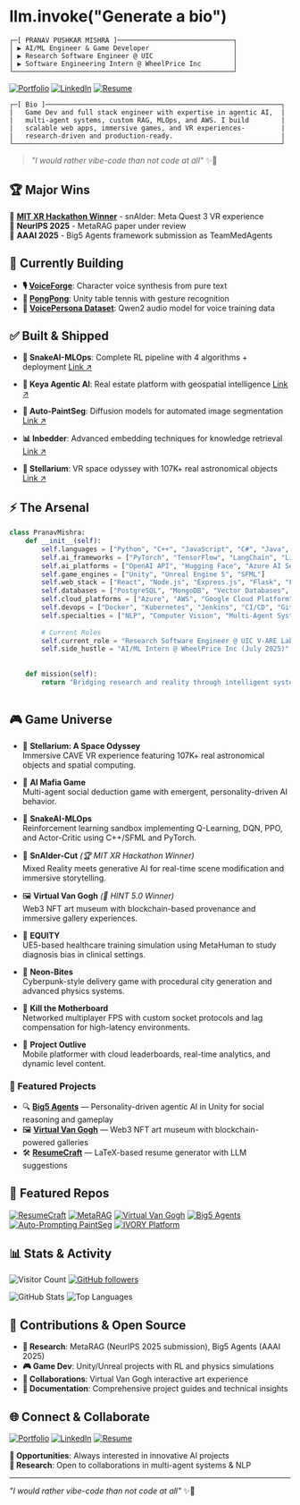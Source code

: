 # llm.invoke("Generate a bio")
```ascii
┌─[ PRANAV PUSHKAR MISHRA ]─────────────────────────────┐
│ ▶ AI/ML Engineer & Game Developer                     │
│ ▶ Research Software Engineer @ UIC                    │
│ ▶ Software Engineering Intern @ WheelPrice Inc        │
└───────────────────────────────────────────────────────┘
```
[![Portfolio](https://img.shields.io/badge/Portfolio-Pranav%20Mishra-000?style=for-the-badge&logo=vercel&logoColor=white)](https://portfolio-pranav-mishra-paranoid.vercel.app)
[![LinkedIn](https://img.shields.io/badge/LinkedIn-Pranav%20Mishra-0A66C2?style=for-the-badge&logo=linkedin&logoColor=white)](https://www.linkedin.com/in/pranavgamedev/)
[![Resume](https://img.shields.io/badge/Resume-View%20Latest-1E90FF?style=for-the-badge&logo=read-the-docs&logoColor=white)](https://portfolio-pranav-mishra-paranoid.vercel.app/resume)



```ascii
┌─[ Bio ]───────────────────────────────────────────────────────────┐
|   Game Dev and full stack engineer with expertise in agentic AI,  |
|   multi-agent systems, custom RAG, MLOps, and AWS. I build        |
|   scalable web apps, immersive games, and VR experiences-         |
|   research-driven and production-ready.                           |
└───────────────────────────────────────────────────────────────────┘
```
> *"I would rather vibe-code than not code at all"* ✨🚀

## 🏆 Major Wins
🥇 **[MIT XR Hackathon Winner](https://codeberg.org/reality-hack-2024/snAIder)** - snAIder: Meta Quest 3 VR experience  
📝 **NeurIPS 2025** - MetaRAG paper under review  
📝 **AAAI 2025** - Big5 Agents framework submission as TeamMedAgents 

## 🚧 Currently Building
- **🎙️ [VoiceForge](https://github.com/PranavMishra17/VoiceForge--Forge-Character-Voices-from-Pure-Text)**: Character voice synthesis from pure text
- **🏓 [PongPong](https://github.com/PranavMishra17/PongPong)**: Unity table tennis with gesture recognition
- **🎯 [VoicePersona Dataset](https://github.com/PranavMishra17/globe2-qwen2-voice-describer)**: Qwen2 audio model for voice training data

## ✅ Built & Shipped

- **🐍 SnakeAI-MLOps**: Complete RL pipeline with 4 algorithms + deployment [Link ↗](https://github.com/PranavMishra17/SnakeAI-MLOps)

- **🏡 Keya Agentic AI**: Real estate platform with geospatial intelligence  [Link ↗](https://github.com/Archit1706/cs532-project)

- **🎨 Auto-PaintSeg**: Diffusion models for automated image segmentation [Link ↗](https://github.com/PranavMishra17/Auto-Prompting-for-PaintSeg)

- **📊 Inbedder**: Advanced embedding techniques for knowledge retrieval [Link ↗](https://github.com/Hjhirp/InBedder)

- **🌌 Stellarium**: VR space odyssey with 107K+ real astronomical objects [Link ↗](https://github.com/PranavMishra17/Stellarium-A-Space-Odyssey-VR-star-system)


## ⚡ The Arsenal
```python
class PranavMishra:
    def __init__(self):
        self.languages = ["Python", "C++", "JavaScript", "C#", "Java", "Rust", "TypeScript"]
        self.ai_frameworks = ["PyTorch", "TensorFlow", "LangChain", "LibTorch", "Transformers"]
        self.ai_platforms = ["OpenAI API", "Hugging Face", "Azure AI Services", "Pinecone"]
        self.game_engines = ["Unity", "Unreal Engine 5", "SFML"]
        self.web_stack = ["React", "Node.js", "Express.js", "Flask", "FastAPI", "Django"]
        self.databases = ["PostgreSQL", "MongoDB", "Vector Databases", "Pinecone", "CosmosDB"]
        self.cloud_platforms = ["Azure", "AWS", "Google Cloud Platform"]
        self.devops = ["Docker", "Kubernetes", "Jenkins", "CI/CD", "Git"]
        self.specialties = ["NLP", "Computer Vision", "Multi-Agent Systems", "RL", "RAG Systems", "Diffusion Models"]
        
        # Current Roles
        self.current_role = "Research Software Engineer @ UIC V-ARE Labs (Feb 2024)"
        self.side_hustle = "AI/ML Intern @ WheelPrice Inc (July 2025)"
        
    
    def mission(self):
        return "Bridging research and reality through intelligent systems 🤖⚡"
    
```
## 🎮 Game Universe

- 🌌 **Stellarium: A Space Odyssey**  
  Immersive CAVE VR experience featuring 107K+ real astronomical objects and spatial computing.

- 🤖 **AI Mafia Game**  
  Multi-agent social deduction game with emergent, personality-driven AI behavior.

- 🐍 **SnakeAI-MLOps**  
  Reinforcement learning sandbox implementing Q-Learning, DQN, PPO, and Actor-Critic using C++/SFML and PyTorch.

- 🎨 **SnAIder-Cut** *(🏆 MIT XR Hackathon Winner)*  
  Mixed Reality meets generative AI for real-time scene modification and immersive storytelling.

- 🖼️ **Virtual Van Gogh** *(🥇 HINT 5.0 Winner)*  
  Web3 NFT art museum with blockchain-based provenance and immersive gallery experiences.

- 🏥 **EQUITY**  
  UE5-based healthcare training simulation using MetaHuman to study diagnosis bias in clinical settings.

- 🌃 **Neon-Bites**  
  Cyberpunk-style delivery game with procedural city generation and advanced physics systems.

- 🔫 **Kill the Motherboard**  
  Networked multiplayer FPS with custom socket protocols and lag compensation for high-latency environments.

- 🚀 **Project Outlive**  
  Mobile platformer with cloud leaderboards, real-time analytics, and dynamic level content.

### 🌟 Featured Projects

- 🔍 [**Big5 Agents**](https://github.com/PranavMishra17/Big5-Agents) — Personality-driven agentic AI in Unity for social reasoning and gameplay
- 🖼️ [**Virtual Van Gogh**](https://github.com/TheGreatFellow/virtual-van-gogh) — Web3 NFT art museum with blockchain-powered galleries
- 🛠️ [**ResumeCraft**](https://github.com/PranavMishra17/ResumeCraft-Latex-resume-optimizer) — LaTeX-based resume generator with LLM suggestions



## 🌟 Featured Repos
[![ResumeCraft](https://github-readme-stats.vercel.app/api/pin/?username=PranavMishra17&repo=ResumeCraft-Latex-resume-optimizer&theme=dark)](https://github.com/PranavMishra17/ResumeCraft-Latex-resume-optimizer)
[![MetaRAG](https://github-readme-stats.vercel.app/api/pin/?username=PranavMishra17&repo=Metadata-Enrichment-with-LLMs-for-RAGs-Internal-Knowledge-Retrieval&theme=dark)](https://github.com/PranavMishra17/Metadata-Enrichment-with-LLMs-for-RAGs-Internal-Knowledge-Retrieval)
[![Virtual Van Gogh](https://github-readme-stats.vercel.app/api/pin/?username=TheGreatFellow&repo=virtual-van-gogh&theme=dark)](https://github.com/TheGreatFellow/virtual-van-gogh)
[![Big5 Agents](https://github-readme-stats.vercel.app/api/pin/?username=PranavMishra17&repo=Big5-Agents&theme=dark)](https://github.com/PranavMishra17/Big5-Agents)
[![Auto-Prompting PaintSeg](https://github-readme-stats.vercel.app/api/pin/?username=PranavMishra17&repo=Auto-Prompting-for-PaintSeg&theme=dark)](https://github.com/PranavMishra17/Auto-Prompting-for-PaintSeg)
[![IVORY Platform](https://github-readme-stats.vercel.app/api/pin/?username=PranavMishra17&repo=MedRAG-Avatar-Platform-IVORY&theme=dark)](https://github.com/PranavMishra17/MedRAG-Avatar-Platform-IVORY)

## 📊 Stats & Activity
![Visitor Count](https://visitor-badge.laobi.icu/badge?page_id=PranavMishra17.PranavMishra17&label=Unique%20Visitors&color=0ea5e9)
[![GitHub followers](https://img.shields.io/github/followers/PranavMishra17?style=social)](https://github.com/PranavMishra17)

![GitHub Stats](https://github-readme-stats.vercel.app/api?username=PranavMishra17&show_icons=true&theme=dark&hide_border=true)
![Top Languages](https://github-readme-stats.vercel.app/api/top-langs/?username=PranavMishra17&layout=compact&theme=dark&hide_border=true)


## 🎯 Contributions & Open Source
- **🔬 Research**: MetaRAG (NeurIPS 2025 submission), Big5 Agents (AAAI 2025)
- **🎮 Game Dev**: Unity/Unreal projects with RL and physics simulations  
- **🤝 Collaborations**: Virtual Van Gogh interactive art experience
- **📝 Documentation**: Comprehensive project guides and technical insights



## 🌐 Connect & Collaborate

[![Portfolio](https://img.shields.io/badge/Portfolio-Pranav%20Mishra-000?style=for-the-badge&logo=vercel&logoColor=white)](https://portfolio-pranav-mishra-paranoid.vercel.app)
[![LinkedIn](https://img.shields.io/badge/LinkedIn-Pranav%20Mishra-0A66C2?style=for-the-badge&logo=linkedin&logoColor=white)](https://www.linkedin.com/in/pranavgamedev/)
[![Resume](https://img.shields.io/badge/Resume-View%20Latest-1E90FF?style=for-the-badge&logo=read-the-docs&logoColor=white)](https://portfolio-pranav-mishra-paranoid.vercel.app/resume)

**📧 Opportunities**: Always interested in innovative AI projects  
**🔬 Research**: Open to collaborations in multi-agent systems & NLP  

---
*"I would rather vibe-code than not code at all"* ✨🚀
